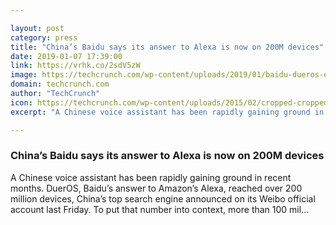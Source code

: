 ```yaml
---

layout: post
category: press
title: "China’s Baidu says its answer to Alexa is now on 200M devices"
date: 2019-01-07 17:39:00
link: https://vrhk.co/2sdV5zW
image: https://techcrunch.com/wp-content/uploads/2019/01/baidu-dueros-e1546877971292.jpg?w=751
domain: techcrunch.com
author: "TechCrunch"
icon: https://techcrunch.com/wp-content/uploads/2015/02/cropped-cropped-favicon-gradient.png?w=180
excerpt: "A Chinese voice assistant has been rapidly gaining ground in recent months. DuerOS, Baidu’s answer to Amazon’s Alexa, reached over 200 million devices, China’s top search engine announced on its Weibo official account last Friday. To put that number into context, more than 100 mil…"

---
```


### China’s Baidu says its answer to Alexa is now on 200M devices

A Chinese voice assistant has been rapidly gaining ground in recent months. DuerOS, Baidu’s answer to Amazon’s Alexa, reached over 200 million devices, China’s top search engine announced on its Weibo official account last Friday. To put that number into context, more than 100 mil…